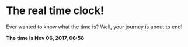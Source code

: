 # The real time clock!

Ever wanted to know what the time is? Well, your journey is about to end!

**The time is Nov 06, 2017, 06:58**